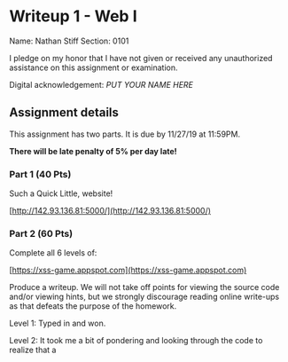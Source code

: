 # Writeup 1 - Web I

Name: Nathan Stiff
Section: 0101

I pledge on my honor that I have not given or received any unauthorized assistance on this assignment or examination.

Digital acknowledgement: *PUT YOUR NAME HERE*


## Assignment details
This assignment has two parts. It is due by 11/27/19 at 11:59PM.

**There will be late penalty of 5% per day late!**

### Part 1 (40 Pts)

Such a Quick Little, website!

[http://142.93.136.81:5000/](http://142.93.136.81:5000/)

### Part 2 (60 Pts)
Complete all 6 levels of:

[https://xss-game.appspot.com](https://xss-game.appspot.com)

Produce a writeup. We will not take off points for viewing the source code and/or viewing hints, but we strongly discourage reading online write-ups as that defeats the purpose of the homework.

Level 1: Typed in <script>alert("hi");</script> and won.

Level 2: It took me a bit of pondering and looking through the code to realize that a <script> wouldn't be executed because it is inserted after the page loads. Once I got that, I realized that I could put the alert in the onclick attribute of a hyperlink as <a onclick="alert('hi');">, and this worked.
  
Level 3: It took me way too long to realize that the string gets plopped unchanged into an img tag and I can do the exact same thing I did for level 2 by putting `1.jpg' onclick=alert('hi') '` in the URL.

Level 4: At first I was very fixated on putting stuff in the URL because of the previous levels. It took two hints and far too much time for me to figure out that I can just put `',alert(1),'` in the form input.

Level 5: I'm sure I learned about `javascript:` protocol and forgot about it long ago. I would not have solved this one without the hint. I was trying to break out of the href attribute for quite a while.

### Format

Part 1 and 2 can be answered in bullet form or full, grammatical sentences.

### Scoring

* Part 1 is worth 40 points
* Part 2 is worth 60 points

### Tips

Remember to document your thought process for maximum credit!

Review the slides for help with using any of the tools or libraries discussed in
class.
